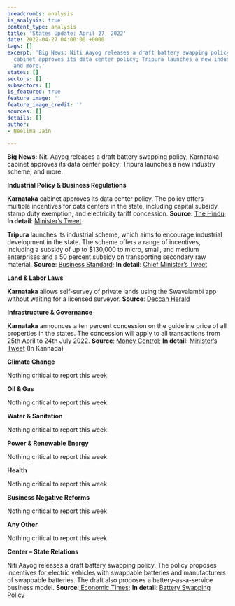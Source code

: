 ```yaml
---
breadcrumbs: analysis
is_analysis: true
content_type: analysis
title: 'States Update: April 27, 2022'
date: 2022-04-27 04:00:00 +0000
tags: []
excerpt: 'Big News: Niti Aayog releases a draft battery swapping policy; Karnataka
  cabinet approves its data center policy; Tripura launches a new industry scheme;
  and more.'
states: []
sectors: []
subsectors: []
is_featured: true
feature_image: ''
feature_image_credit: ''
sources: []
details: []
author:
- Neelima Jain

---
```

**Big News:** Niti Aayog releases a draft battery swapping policy; Karnataka cabinet approves its data center policy; Tripura launches a new industry scheme; and more.

**Industrial Policy & Business Regulations**

**Karnataka** cabinet approves its data center policy. The policy offers multiple incentives for data centers in the state, including capital subsidy, stamp duty exemption, and electricity tariff concession. **Source**: [The Hindu](https://www.thehindu.com/news/national/karnataka/state-cabinet-clears-data-centre-policy/article65332930.ece); **In detail**: [Minister’s Tweet](https://twitter.com/drashwathcn/status/1516086140516048897)

**Tripura** launches its industrial scheme, which aims to encourage industrial development in the state. The scheme offers a range of incentives, including a subsidy of up to $130,000 to micro, small, and medium enterprises and a 50 percent subsidy on transporting secondary raw material. **Source**: [Business Standard](https://www.business-standard.com/article/current-affairs/tripura-govt-launches-new-industrial-investment-promotion-scheme-122042001467_1.html); **In detail**: [Chief Minister’s Tweet](https://twitter.com/BjpBiplab/status/1517741137825460225)

**Land & Labor Laws**

**Karnataka** allows self-survey of private lands using the Swavalambi app without waiting for a licensed surveyor. **Source**: [Deccan Herald](https://www.deccanherald.com/state/top-karnataka-stories/karnataka-now-citizens-can-survey-land-on-their-own-1103209.html)

**Infrastructure & Governance**

**Karnataka** announces a ten percent concession on the guideline price of all properties in the states. The concession will apply to all transactions from 25th April to 24th July 2022. **Source**: [Money Control](https://www.moneycontrol.com/news/business/real-estate/karnataka-slashes-property-guidance-value-by-10-for-another-three-months-8394831.html); **In detail**: [Minister’s Tweet](https://twitter.com/RAshokaBJP/status/1517084776674381824) (In Kannada)

**Climate Change**

Nothing critical to report this week

**Oil & Gas**

Nothing critical to report this week

**Water & Sanitation**

Nothing critical to report this week

**Power & Renewable Energy**

Nothing critical to report this week

**Health**

Nothing critical to report this week

**Business Negative Reforms**

Nothing critical to report this week

**Any Other**

Nothing critical to report this week

**Center – State Relations**

Niti Aayog releases a draft battery swapping policy. The policy proposes incentives for electric vehicles with swappable batteries and manufacturers of swappable batteries. The draft also proposes a battery-as-a-service business model. **Source**:[ Economic Times](https://economictimes.indiatimes.com/industry/renewables/niti-aayog-releases-draft-battery-swapping-policy/articleshow/90978846.cms); **In detail**: [Battery Swapping Policy](https://www.niti.gov.in/sites/default/files/2022-04/20220420_Battery_Swapping_Policy_Draft_0.pdf)